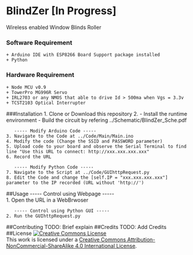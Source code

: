# BlindZer [In Progress]
Wireless enabled Window Blinds Roller

### Software Requirement
    + Arduino IDE with ESP8266 Board Support package installed
    + Python
### Hardware Requirement
    + Node MCU v0.9
    + TowerPro MG996R Servo
    + IRL2703 or any NMOS that able to drive Id > 500ma when Vgs = 3.3v
    + TCST2103 Optical Interrupter
###Installation
    1. Clone or Download this repository
    2.  - Install the runtime environment
        - Build the circuit by refering ../Schematic/BlindZer_Sche.pdf
        
       ----- Modify Arduino Code -----
    3. Navigate to the Code at ../Code/Main/Main.ino
    4. Modify the code (Change the SSID and PASSWORD parameter) 
    5. Upload code to your board and observe the Serial Terminal to find line "Use this URL to connect: http://xxx.xxx.xxx.xxx"
    6. Record the URL
  
       ----- Modify Python Code -----
    7. Navigate to the Script at ../Code/GUIhttpRequest.py   
    8. Edit the Code and change the [self.IP = "xxx.xxx.xxx.xxx"] parameter to the IP recorded (URL without 'http://')

##Usage
       ----- Control using Webpage -----    
    1. Open the URL in a WebBrwoser
    
       ----- Control using Python GUI -----
    2. Run the GUIhttpRequest.py
##Contributing
TODO: Brief explain
##Credits
TODO: Add Credits
##License
<a rel="license" href="http://creativecommons.org/licenses/by-nc-sa/4.0/"><img alt="Creative Commons License" style="border-width:0" src="https://i.creativecommons.org/l/by-nc-sa/4.0/88x31.png" /></a><br />This work is licensed under a <a rel="license" href="http://creativecommons.org/licenses/by-nc-sa/4.0/">Creative Commons Attribution-NonCommercial-ShareAlike 4.0 International License</a>.
